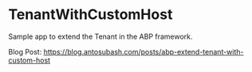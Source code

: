 # TenantWithCustomHost

Sample app to extend the Tenant in the ABP framework.

Blog Post: <https://blog.antosubash.com/posts/abp-extend-tenant-with-custom-host>

